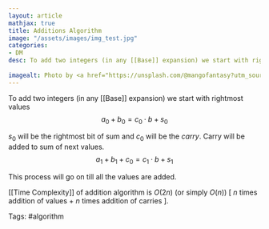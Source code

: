 ```yaml
---
layout: article
mathjax: true
title: Additions Algorithm
image: "/assets/images/img_test.jpg"
categories:
- DM
desc: To add two integers (in any [[Base]] expansion) we start with rightmost values
 
imagealt: Photo by <a href="https://unsplash.com/@mangofantasy?utm_source=unsplash&utm_medium=referral&utm_content=creditCopyText">Tim Johnson</a> on <a href="https://unsplash.com/s/photos/logic?utm_source=unsplash&utm_medium=referral&utm_content=creditCopyText">Unsplash</a>
---
```

To add two integers (in any [[Base]] expansion) we start with rightmost values
$$a_0 + b_0 = c_0 \cdot b + s_0$$

$s_0$ will be the rightmost bit of sum and $c_0$ will be the *carry*. Carry will be added to sum of next values.
$$a_1 + b_1 + c_0 = c_1 \cdot b + s_1$$

This process will go on till all the values are added.

[[Time Complexity]] of addition algorithm is $O(2n)$ (or simply $O(n)$) \[ $n$ times  addition of values + $n$ times addition of carries \].

Tags: #algorithm 